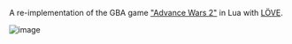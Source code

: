A re-implementation of the GBA game ["Advance Wars 2"](https://en.wikipedia.org/wiki/Advance_Wars_2:_Black_Hole_Rising) in Lua with [LÖVE](https://love2d.org/).

![image](https://user-images.githubusercontent.com/5190547/209213462-f4d65def-f19e-4421-b2ae-29d05c141ae4.png)
